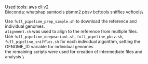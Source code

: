 Used tools:
aws cli v2\
Bioconda: whatshap samtools pbmm2 pbsv bcftools sniffles vcftools\


Use `full_pipeline_prep_simple.sh` to download the reference and individual genomes.\
`alignment.sh` was used to align to the reference from multiple files.\
Use `full_pipeline_deepvariant.sh`, `full_pipeline_pbsv.sh`, `full_pipeline_sniffles.sh` for each individual algorithm, setting the GENOME_ID variable for individual genomes.\
the remaining scripts were used for creation of intermediate files and analysis.\